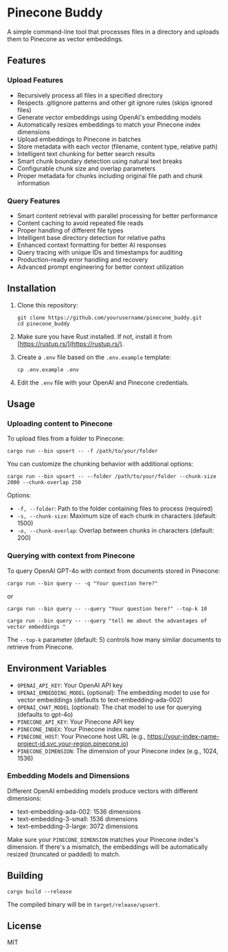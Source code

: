 # Pinecone Buddy

A simple command-line tool that processes files in a directory and uploads them to Pinecone as vector embeddings.

## Features

### Upload Features
- Recursively process all files in a specified directory
- Respects .gitignore patterns and other git ignore rules (skips ignored files)
- Generate vector embeddings using OpenAI's embedding models
- Automatically resizes embeddings to match your Pinecone index dimensions
- Upload embeddings to Pinecone in batches
- Store metadata with each vector (filename, content type, relative path)
- Intelligent text chunking for better search results
- Smart chunk boundary detection using natural text breaks
- Configurable chunk size and overlap parameters
- Proper metadata for chunks including original file path and chunk information

### Query Features
- Smart content retrieval with parallel processing for better performance
- Content caching to avoid repeated file reads
- Proper handling of different file types
- Intelligent base directory detection for relative paths
- Enhanced context formatting for better AI responses
- Query tracing with unique IDs and timestamps for auditing
- Production-ready error handling and recovery
- Advanced prompt engineering for better context utilization

## Installation

1. Clone this repository:
   ```
   git clone https://github.com/yourusername/pinecone_buddy.git
   cd pinecone_buddy
   ```

2. Make sure you have Rust installed. If not, install it from [https://rustup.rs/](https://rustup.rs/).

3. Create a `.env` file based on the `.env.example` template:
   ```
   cp .env.example .env
   ```

4. Edit the `.env` file with your OpenAI and Pinecone credentials.

## Usage

### Uploading content to Pinecone

To upload files from a folder to Pinecone:

```
cargo run --bin upsert -- -f /path/to/your/folder
```

You can customize the chunking behavior with additional options:

```
cargo run --bin upsert -- --folder /path/to/your/folder --chunk-size 2000 --chunk-overlap 250
```

Options:
- `-f, --folder`: Path to the folder containing files to process (required)
- `-s, --chunk-size`: Maximum size of each chunk in characters (default: 1500)
- `-o, --chunk-overlap`: Overlap between chunks in characters (default: 200)

### Querying with context from Pinecone

To query OpenAI GPT-4o with context from documents stored in Pinecone:

```
cargo run --bin query -- -q "Your question here?"
```

or

```
cargo run --bin query -- --query "Your question here?" --top-k 10
```


 



```
cargo run --bin query -- --query "tell me about the advantages of vector embeddings "  
```








The `--top-k` parameter (default: 5) controls how many similar documents to retrieve from Pinecone.

## Environment Variables

- `OPENAI_API_KEY`: Your OpenAI API key
- `OPENAI_EMBEDDING_MODEL` (optional): The embedding model to use for vector embeddings (defaults to text-embedding-ada-002)
- `OPENAI_CHAT_MODEL` (optional): The chat model to use for querying (defaults to gpt-4o)
- `PINECONE_API_KEY`: Your Pinecone API key
- `PINECONE_INDEX`: Your Pinecone index name
- `PINECONE_HOST`: Your Pinecone host URL (e.g., https://your-index-name-project-id.svc.your-region.pinecone.io)
- `PINECONE_DIMENSION`: The dimension of your Pinecone index (e.g., 1024, 1536)

### Embedding Models and Dimensions

Different OpenAI embedding models produce vectors with different dimensions:
- text-embedding-ada-002: 1536 dimensions
- text-embedding-3-small: 1536 dimensions
- text-embedding-3-large: 3072 dimensions

Make sure your `PINECONE_DIMENSION` matches your Pinecone index's dimension. If there's a mismatch, the embeddings will be automatically resized (truncated or padded) to match.

## Building

```
cargo build --release
```

The compiled binary will be in `target/release/upsert`.

## License

MIT